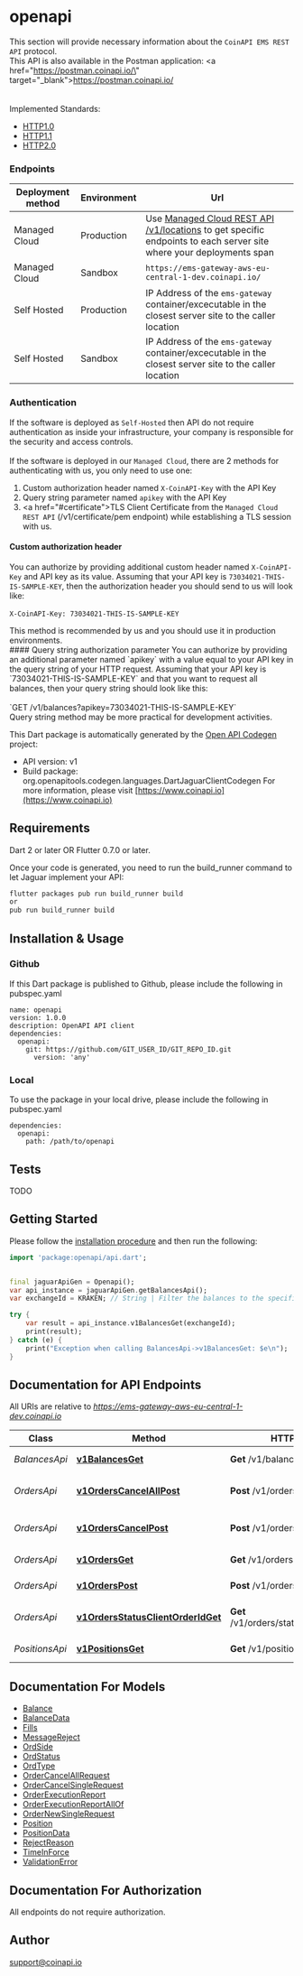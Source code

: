 # openapi
This section will provide necessary information about the `CoinAPI EMS REST API` protocol.
<br/>
This API is also available in the Postman application: <a href=\"https://postman.coinapi.io/\" target=\"_blank\">https://postman.coinapi.io/</a>      
<br/><br/>
Implemented Standards:

  * [HTTP1.0](https://datatracker.ietf.org/doc/html/rfc1945)
  * [HTTP1.1](https://datatracker.ietf.org/doc/html/rfc2616)
  * [HTTP2.0](https://datatracker.ietf.org/doc/html/rfc7540)
   
### Endpoints
<table>
  <thead>
    <tr>
      <th>Deployment method</th>
      <th>Environment</th>
      <th>Url</th>
    </tr>
  </thead>
  <tbody>
    <tr>
      <td>Managed Cloud</td>
      <td>Production</td>
      <td>Use <a href=\"#ems-docs-sh\">Managed Cloud REST API /v1/locations</a> to get specific endpoints to each server site where your deployments span</td>
    </tr>
    <tr>
      <td>Managed Cloud</td>
      <td>Sandbox</td>
      <td><code>https://ems-gateway-aws-eu-central-1-dev.coinapi.io/</code></td>
    </tr>
    <tr>
      <td>Self Hosted</td>
      <td>Production</td>
      <td>IP Address of the <code>ems-gateway</code> container/excecutable in the closest server site to the caller location</td>
    </tr>
    <tr>
      <td>Self Hosted</td>
      <td>Sandbox</td>
      <td>IP Address of the <code>ems-gateway</code> container/excecutable in the closest server site to the caller location</td>
    </tr>
  </tbody>
</table>

### Authentication
If the software is deployed as `Self-Hosted` then API do not require authentication as inside your infrastructure, your company is responsible for the security and access controls. 
<br/><br/>
If the software is deployed in our `Managed Cloud`, there are 2 methods for authenticating with us, you only need to use one:

 1. Custom authorization header named `X-CoinAPI-Key` with the API Key
 2. Query string parameter named `apikey` with the API Key
 3. <a href=\"#certificate\">TLS Client Certificate</a> from the `Managed Cloud REST API` (/v1/certificate/pem endpoint) while establishing a TLS session with us.

#### Custom authorization header
You can authorize by providing additional custom header named `X-CoinAPI-Key` and API key as its value.
Assuming that your API key is `73034021-THIS-IS-SAMPLE-KEY`, then the authorization header you should send to us will look like:
<br/><br/>
`X-CoinAPI-Key: 73034021-THIS-IS-SAMPLE-KEY`
<aside class=\"success\">This method is recommended by us and you should use it in production environments.</aside>
#### Query string authorization parameter
You can authorize by providing an additional parameter named `apikey` with a value equal to your API key in the query string of your HTTP request.
Assuming that your API key is `73034021-THIS-IS-SAMPLE-KEY` and that you want to request all balances, then your query string should look like this: 
<br/><br/>
`GET /v1/balances?apikey=73034021-THIS-IS-SAMPLE-KEY`
<aside class=\"notice\">Query string method may be more practical for development activities.</aside>


This Dart package is automatically generated by the [Open API Codegen](https://github.com/OpenAPITools/openapi-generator) project:

- API version: v1
- Build package: org.openapitools.codegen.languages.DartJaguarClientCodegen
For more information, please visit [https://www.coinapi.io](https://www.coinapi.io)

## Requirements

Dart 2 or later OR Flutter 0.7.0 or later.

Once your code is generated, you need to run the build_runner command to let Jaguar implement your API:

```sh
flutter packages pub run build_runner build
or
pub run build_runner build
```

## Installation & Usage

### Github
If this Dart package is published to Github, please include the following in pubspec.yaml
```
name: openapi
version: 1.0.0
description: OpenAPI API client
dependencies:
  openapi:
    git: https://github.com/GIT_USER_ID/GIT_REPO_ID.git
      version: 'any'
```

### Local
To use the package in your local drive, please include the following in pubspec.yaml
```
dependencies:
  openapi:
    path: /path/to/openapi
```

## Tests

TODO

## Getting Started

Please follow the [installation procedure](#installation--usage) and then run the following:

```dart
import 'package:openapi/api.dart';


final jaguarApiGen = Openapi();
var api_instance = jaguarApiGen.getBalancesApi();
var exchangeId = KRAKEN; // String | Filter the balances to the specific exchange.

try {
    var result = api_instance.v1BalancesGet(exchangeId);
    print(result);
} catch (e) {
    print("Exception when calling BalancesApi->v1BalancesGet: $e\n");
}

```

## Documentation for API Endpoints

All URIs are relative to *https://ems-gateway-aws-eu-central-1-dev.coinapi.io*

Class | Method | HTTP request | Description
------------ | ------------- | ------------- | -------------
*BalancesApi* | [**v1BalancesGet**](doc//BalancesApi.md#v1balancesget) | **Get** /v1/balances | Get balances
*OrdersApi* | [**v1OrdersCancelAllPost**](doc//OrdersApi.md#v1orderscancelallpost) | **Post** /v1/orders/cancel/all | Cancel all orders request
*OrdersApi* | [**v1OrdersCancelPost**](doc//OrdersApi.md#v1orderscancelpost) | **Post** /v1/orders/cancel | Cancel order request
*OrdersApi* | [**v1OrdersGet**](doc//OrdersApi.md#v1ordersget) | **Get** /v1/orders | Get open orders
*OrdersApi* | [**v1OrdersPost**](doc//OrdersApi.md#v1orderspost) | **Post** /v1/orders | Send new order
*OrdersApi* | [**v1OrdersStatusClientOrderIdGet**](doc//OrdersApi.md#v1ordersstatusclientorderidget) | **Get** /v1/orders/status/:client_order_id | Get order execution report
*PositionsApi* | [**v1PositionsGet**](doc//PositionsApi.md#v1positionsget) | **Get** /v1/positions | Get open positions


## Documentation For Models

 - [Balance](doc//Balance.md)
 - [BalanceData](doc//BalanceData.md)
 - [Fills](doc//Fills.md)
 - [MessageReject](doc//MessageReject.md)
 - [OrdSide](doc//OrdSide.md)
 - [OrdStatus](doc//OrdStatus.md)
 - [OrdType](doc//OrdType.md)
 - [OrderCancelAllRequest](doc//OrderCancelAllRequest.md)
 - [OrderCancelSingleRequest](doc//OrderCancelSingleRequest.md)
 - [OrderExecutionReport](doc//OrderExecutionReport.md)
 - [OrderExecutionReportAllOf](doc//OrderExecutionReportAllOf.md)
 - [OrderNewSingleRequest](doc//OrderNewSingleRequest.md)
 - [Position](doc//Position.md)
 - [PositionData](doc//PositionData.md)
 - [RejectReason](doc//RejectReason.md)
 - [TimeInForce](doc//TimeInForce.md)
 - [ValidationError](doc//ValidationError.md)


## Documentation For Authorization

 All endpoints do not require authorization.


## Author

support@coinapi.io

